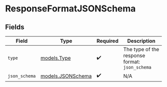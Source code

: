 # ResponseFormatJSONSchema


## Fields

| Field                                          | Type                                           | Required                                       | Description                                    |
| ---------------------------------------------- | ---------------------------------------------- | ---------------------------------------------- | ---------------------------------------------- |
| `type`                                         | [models.Type](../models/type.md)               | :heavy_check_mark:                             | The type of the response format: `json_schema` |
| `json_schema`                                  | [models.JSONSchema](../models/jsonschema.md)   | :heavy_check_mark:                             | N/A                                            |